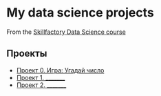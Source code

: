 # My data science projects
From the [Skillfactory Data Science course](https://skillfactory.ru/data-scientist)

## Проекты

* [Проект 0. Игра: Угадай число](https://github.com/Aleksandrbaik/sf_data_science/tree/main/project_0)
* [Проект 1. _______]()
* [Проект 2. _______]()
